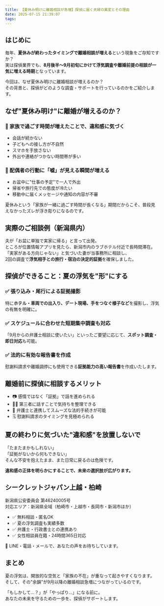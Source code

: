 ```yaml
---
title: 【夏休み明けに離婚相談が急増】探偵に届く夫婦の異変とその理由
date: 2025-07-15 21:39:07
tags:
---
```


## はじめに

毎年、**夏休みが終わったタイミングで離婚相談が増える**という現象をご存知ですか？  
実は探偵業界でも、**8月後半〜9月初旬にかけて浮気調査や離婚前提の相談が一気に増える時期**となっています。

今回は、なぜ夏休み明けに離婚相談が増えるのか？  
その背景と、探偵がどのような調査・サポートを行っているのかをご紹介します。

## なぜ"夏休み明け"に離婚が増えるのか？

### 📌 家族で過ごす時間が増えたことで、違和感に気づく

* 会話が続かない
* 子どもへの接し方が不自然
* スマホを手放さない
* 外出や連絡がつかない時間帯が多い

### 📌 配偶者の行動に「嘘」が見える瞬間が増える

* お盆中に"仕事の予定"で一人で外出
* 帰省や旅行先での態度が冷たい
* 移動中に届くメッセージや通知の内容が不審

夏休みという「家族が一緒に過ごす時間が長くなる」期間だからこそ、普段見えなかったズレが浮き彫りになるのです。

## 実際のご相談例（新潟県内）

夫が「お盆に単独で実家に帰る」と言って出発。  
ところが位置情報アプリを見たら、新潟市内のラブホテル付近で長時間滞在。  
「実家がある方向じゃない」と気づいた妻が当事務所に相談し、  
2回の調査で**浮気相手との旅行・宿泊の決定的証拠**を確保しました。

## 探偵ができること：夏の浮気を"形"にする

### ✅ 張り込み・尾行による証拠撮影

特に**ホテル・車両での出入り、デート現場、手をつなぐ様子など**を撮影し、浮気の有無を明確に。

### ✅ スケジュールに合わせた短期集中調査も対応

「9月からの弁護士相談に使いたい」といったご要望に応じて、**スポット調査・即日対応**も可能。

### ✅ 法的に有効な報告書を作成

慰謝料請求や離婚調停にも使用できる**証拠能力の高い報告書**を作成いたします。

## 離婚前に探偵に相談するメリット

* 📷 感情ではなく「証拠」で話を進められる
* 🧘‍♀️ 第三者に話すことで気持ちを整理できる
* 📝 弁護士と連携してスムーズな法的手続きが可能
* 🗓 慰謝料請求のタイミングを見極められる

## 夏の終わりに気づいた"違和感"を放置しないで

「たまたまかもしれない」  
「証拠がないから何もできない」  
そんな不安を抱えたまま、また日常に戻るのは危険です。

**違和感の正体を明らかにすることで、未来の選択肢が広がります。**

## シークレットジャパン上越・柏崎

新潟県公安委員会 第46240005号  
対応エリア：新潟県全域（柏崎市・上越市・長岡市・新潟市ほか）

* ✅ 無料相談・匿名OK
* ✅ 夏の浮気調査も実績多数
* ✅ 弁護士・行政書士との連携あり
* ✅ 女性相談員在籍・24時間365日対応

📩 LINE・電話・メールで、あなたの声をお待ちしています。

## まとめ

夏の浮気は、開放的な空気と「家族の不在」が重なって起きやすくなります。  
そして、その"余韻"が9月以降の離婚相談急増につながっているのです。

「もしかして…？」が「やっぱり…」になる前に。  
あなたの未来を守るための一歩を、探偵がサポートします。